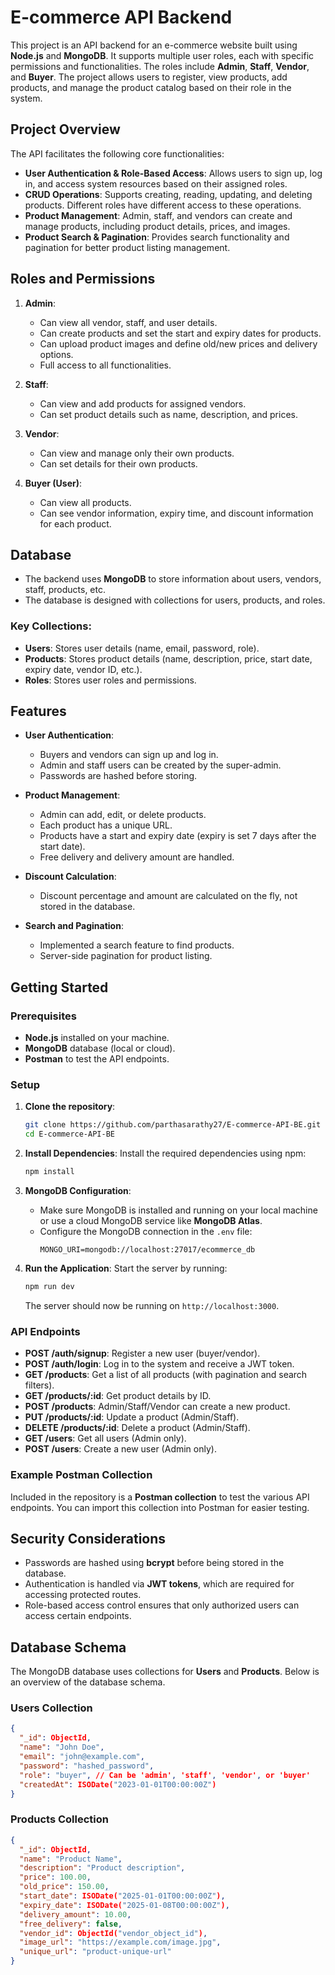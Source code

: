 # E-commerce API Backend

This project is an API backend for an e-commerce website built using **Node.js** and **MongoDB**. It supports multiple user roles, each with specific permissions and functionalities. The roles include **Admin**, **Staff**, **Vendor**, and **Buyer**. The project allows users to register, view products, add products, and manage the product catalog based on their role in the system.

## Project Overview

The API facilitates the following core functionalities:

- **User Authentication & Role-Based Access**: Allows users to sign up, log in, and access system resources based on their assigned roles.
- **CRUD Operations**: Supports creating, reading, updating, and deleting products. Different roles have different access to these operations.
- **Product Management**: Admin, staff, and vendors can create and manage products, including product details, prices, and images.
- **Product Search & Pagination**: Provides search functionality and pagination for better product listing management.

## Roles and Permissions

1. **Admin**: 
   - Can view all vendor, staff, and user details.
   - Can create products and set the start and expiry dates for products.
   - Can upload product images and define old/new prices and delivery options.
   - Full access to all functionalities.

2. **Staff**: 
   - Can view and add products for assigned vendors.
   - Can set product details such as name, description, and prices.
   
3. **Vendor**: 
   - Can view and manage only their own products.
   - Can set details for their own products.

4. **Buyer (User)**: 
   - Can view all products.
   - Can see vendor information, expiry time, and discount information for each product.

## Database

- The backend uses **MongoDB** to store information about users, vendors, staff, products, etc.
- The database is designed with collections for users, products, and roles.

### Key Collections:

- **Users**: Stores user details (name, email, password, role).
- **Products**: Stores product details (name, description, price, start date, expiry date, vendor ID, etc.).
- **Roles**: Stores user roles and permissions.

## Features

- **User Authentication**: 
  - Buyers and vendors can sign up and log in.
  - Admin and staff users can be created by the super-admin.
  - Passwords are hashed before storing.

- **Product Management**:
  - Admin can add, edit, or delete products.
  - Each product has a unique URL.
  - Products have a start and expiry date (expiry is set 7 days after the start date).
  - Free delivery and delivery amount are handled.

- **Discount Calculation**:
  - Discount percentage and amount are calculated on the fly, not stored in the database.
  
- **Search and Pagination**:
  - Implemented a search feature to find products.
  - Server-side pagination for product listing.

## Getting Started

### Prerequisites

- **Node.js** installed on your machine.
- **MongoDB** database (local or cloud).
- **Postman** to test the API endpoints.

### Setup

1. **Clone the repository**:
   ```bash
   git clone https://github.com/parthasarathy27/E-commerce-API-BE.git
   cd E-commerce-API-BE
   ```

2. **Install Dependencies**:
   Install the required dependencies using npm:
   ```bash
   npm install
   ```

3. **MongoDB Configuration**:
   - Make sure MongoDB is installed and running on your local machine or use a cloud MongoDB service like **MongoDB Atlas**.
   - Configure the MongoDB connection in the `.env` file:
     ```env
     MONGO_URI=mongodb://localhost:27017/ecommerce_db
     ```

4. **Run the Application**:
   Start the server by running:
   ```bash
   npm run dev
   ```

   The server should now be running on `http://localhost:3000`.

### API Endpoints

- **POST /auth/signup**: Register a new user (buyer/vendor).
- **POST /auth/login**: Log in to the system and receive a JWT token.
- **GET /products**: Get a list of all products (with pagination and search filters).
- **GET /products/:id**: Get product details by ID.
- **POST /products**: Admin/Staff/Vendor can create a new product.
- **PUT /products/:id**: Update a product (Admin/Staff).
- **DELETE /products/:id**: Delete a product (Admin/Staff).
- **GET /users**: Get all users (Admin only).
- **POST /users**: Create a new user (Admin only).

### Example Postman Collection

Included in the repository is a **Postman collection** to test the various API endpoints. You can import this collection into Postman for easier testing.

## Security Considerations

- Passwords are hashed using **bcrypt** before being stored in the database.
- Authentication is handled via **JWT tokens**, which are required for accessing protected routes.
- Role-based access control ensures that only authorized users can access certain endpoints.

## Database Schema

The MongoDB database uses collections for **Users** and **Products**. Below is an overview of the database schema.

### Users Collection

```json
{
  "_id": ObjectId,
  "name": "John Doe",
  "email": "john@example.com",
  "password": "hashed_password",
  "role": "buyer", // Can be 'admin', 'staff', 'vendor', or 'buyer'
  "createdAt": ISODate("2023-01-01T00:00:00Z")
}
```

### Products Collection

```json
{
  "_id": ObjectId,
  "name": "Product Name",
  "description": "Product description",
  "price": 100.00,
  "old_price": 150.00,
  "start_date": ISODate("2025-01-01T00:00:00Z"),
  "expiry_date": ISODate("2025-01-08T00:00:00Z"),
  "delivery_amount": 10.00,
  "free_delivery": false,
  "vendor_id": ObjectId("vendor_object_id"),
  "image_url": "https://example.com/image.jpg",
  "unique_url": "product-unique-url"
}
```

